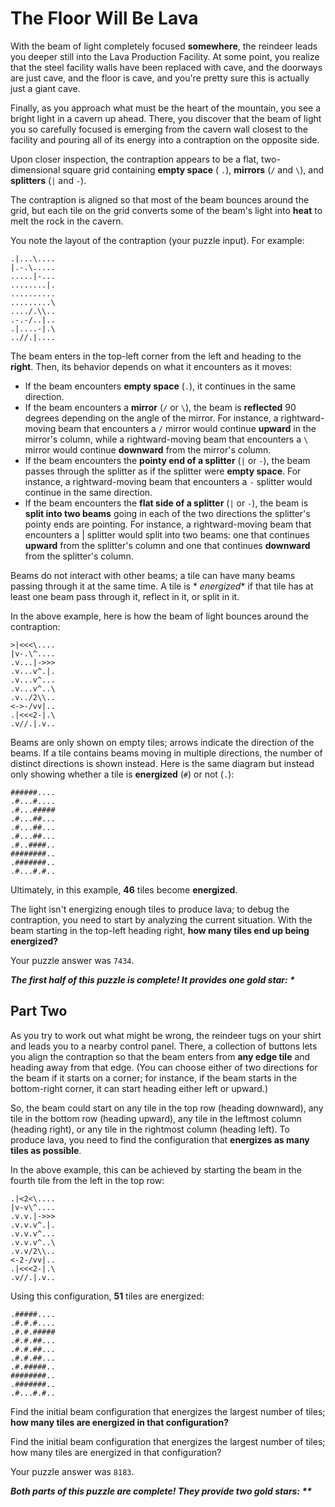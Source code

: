 # The Floor Will Be Lava

With the beam of light completely focused **somewhere**, the reindeer leads you deeper still into the Lava Production
Facility. At some point, you realize that the steel facility walls have been replaced with cave, and the doorways are
just cave, and the floor is cave, and you're pretty sure this is actually just a giant cave.

Finally, as you approach what must be the heart of the mountain, you see a bright light in a cavern up ahead. There, you
discover that the beam of light you so carefully focused is emerging from the cavern wall closest to the facility and
pouring all of its energy into a contraption on the opposite side.

Upon closer inspection, the contraption appears to be a flat, two-dimensional square grid containing **empty space** (
`.`), **mirrors** (`/` and `\`), and **splitters** (`|` and `-`).

The contraption is aligned so that most of the beam bounces around the grid, but each tile on the grid converts some of
the beam's light into **heat** to melt the rock in the cavern.

You note the layout of the contraption (your puzzle input). For example:

```
.|...\....
|.-.\.....
.....|-...
........|.
..........
.........\
..../.\\..
.-.-/..|..
.|....-|.\
..//.|....
```

The beam enters in the top-left corner from the left and heading to the **right**. Then, its behavior depends on what it
encounters as it moves:

- If the beam encounters **empty space** (`.`), it continues in the same direction.
- If the beam encounters a **mirror** (`/` or `\`), the beam is **reflected** 90 degrees depending on the angle of the
  mirror. For instance, a rightward-moving beam that encounters a `/` mirror would continue **upward** in the mirror's
  column, while a rightward-moving beam that encounters a `\` mirror would continue **downward** from the mirror's
  column.
- If the beam encounters the **pointy end of a splitter** (`|` or `-`), the beam passes through the splitter as if the
  splitter were **empty space**. For instance, a rightward-moving beam that encounters a `-` splitter would continue in
  the same direction.
- If the beam encounters the **flat side of a splitter** (`|` or `-`), the beam is **split into two beams** going in
  each of the two directions the splitter's pointy ends are pointing. For instance, a rightward-moving beam that
  encounters a | splitter would split into two beams: one that continues **upward** from the splitter's column and one
  that continues **downward** from the splitter's column.

Beams do not interact with other beams; a tile can have many beams passing through it at the same time. A tile is *
*energized** if that tile has at least one beam pass through it, reflect in it, or split in it.

In the above example, here is how the beam of light bounces around the contraption:

```
>|<<<\....
|v-.\^....
.v...|->>>
.v...v^.|.
.v...v^...
.v...v^..\
.v../2\\..
<->-/vv|..
.|<<<2-|.\
.v//.|.v..
```

Beams are only shown on empty tiles; arrows indicate the direction of the beams. If a tile contains beams moving in
multiple directions, the number of distinct directions is shown instead. Here is the same diagram but instead only
showing whether a tile is **energized** (`#`) or not (`.`):

```
######....
.#...#....
.#...#####
.#...##...
.#...##...
.#...##...
.#..####..
########..
.#######..
.#...#.#..
```

Ultimately, in this example, **46** tiles become **energized**.

The light isn't energizing enough tiles to produce lava; to debug the contraption, you need to start by analyzing the
current situation. With the beam starting in the top-left heading right, **how many tiles end up being energized?**

Your puzzle answer was `7434`.

*__The first half of this puzzle is complete! It provides one gold star: *__*

## Part Two

As you try to work out what might be wrong, the reindeer tugs on your shirt and leads you to a nearby control panel.
There, a collection of buttons lets you align the contraption so that the beam enters from **any edge tile** and heading
away from that edge. (You can choose either of two directions for the beam if it starts on a corner; for instance, if
the beam starts in the bottom-right corner, it can start heading either left or upward.)

So, the beam could start on any tile in the top row (heading downward), any tile in the bottom row (heading upward), any
tile in the leftmost column (heading right), or any tile in the rightmost column (heading left). To produce lava, you
need to find the configuration that **energizes as many tiles as possible**.

In the above example, this can be achieved by starting the beam in the fourth tile from the left in the top row:

```
.|<2<\....
|v-v\^....
.v.v.|->>>
.v.v.v^.|.
.v.v.v^...
.v.v.v^..\
.v.v/2\\..
<-2-/vv|..
.|<<<2-|.\
.v//.|.v..
```

Using this configuration, **51** tiles are energized:

```
.#####....
.#.#.#....
.#.#.#####
.#.#.##...
.#.#.##...
.#.#.##...
.#.#####..
########..
.#######..
.#...#.#..
```

Find the initial beam configuration that energizes the largest number of tiles; **how many tiles are energized in that
configuration?**

Find the initial beam configuration that energizes the largest number of tiles; how many tiles are energized in that configuration?

Your puzzle answer was `8183`.

*__Both parts of this puzzle are complete! They provide two gold stars: **__*
